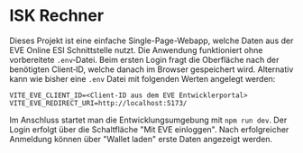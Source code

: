 # ISK Rechner

Dieses Projekt ist eine einfache Single-Page-Webapp, welche Daten aus der EVE Online ESI Schnittstelle nutzt. Die Anwendung funktioniert ohne vorbereitete `.env`‑Datei. Beim ersten Login fragt die Oberfläche nach der benötigten Client‑ID, welche danach im Browser gespeichert wird. Alternativ kann wie bisher eine `.env` Datei mit folgenden Werten angelegt werden:

```
VITE_EVE_CLIENT_ID=<Client-ID aus dem EVE Entwicklerportal>
VITE_EVE_REDIRECT_URI=http://localhost:5173/
```

Im Anschluss startet man die Entwicklungsumgebung mit `npm run dev`. Der Login erfolgt über die Schaltfläche "Mit EVE einloggen". Nach erfolgreicher Anmeldung können über "Wallet laden" erste Daten angezeigt werden.
